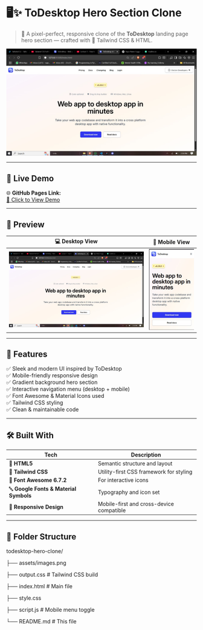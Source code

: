 # 🖥️✨ ToDesktop Hero Section Clone

> 🔁 A pixel-perfect, responsive clone of the **ToDesktop** landing page hero section — crafted with 💚 Tailwind CSS & HTML.

![Preview](./assets/preview.jpg)

---

## 🚀 Live Demo

🌐 **GitHub Pages Link:**  
[🔗 Click to View Demo](https://amank2601.github.io/Hero-ToDesktop-UI/)

---

## 📸 Preview

| 💻 Desktop View | 📱 Mobile View |
|----------------|----------------|
| ![Desktop View](./assets/preview.jpg) | ![Mobile View](./assets/mobile.jpg)  |

---

## 🧩 Features

✅ Sleek and modern UI inspired by ToDesktop  
✅ Mobile-friendly responsive design  
✅ Gradient background hero section  
✅ Interactive navigation menu (desktop + mobile)  
✅ Font Awesome & Material Icons used  
✅ Tailwind CSS styling  
✅ Clean & maintainable code  

---

## 🛠️ Built With

| Tech | Description |
|------|-------------|
| 🧱 **HTML5** | Semantic structure and layout |
| 🎨 **Tailwind CSS** | Utility-first CSS framework for styling |
| 🧰 **Font Awesome 6.7.2** | For interactive icons |
| 🔤 **Google Fonts & Material Symbols** | Typography and icon set |
| 🧪 **Responsive Design** | Mobile-first and cross-device compatible |

---

## 📂 Folder Structure

todesktop-hero-clone/

├── assets/images.png

├── output.css # Tailwind CSS build

├── index.html # Main file

├── style.css

├── script.js # Mobile menu toggle

└── README.md # This file